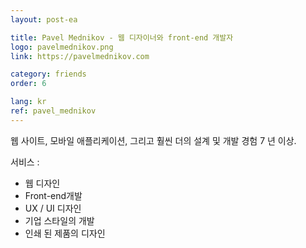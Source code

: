```yaml
---
layout: post-ea

title: Pavel Mednikov - 웹 디자이너와 front-end 개발자 
logo: pavelmednikov.png
link: https://pavelmednikov.com

category: friends
order: 6

lang: kr
ref: pavel_mednikov
---
```


웹 사이트, 모바일 애플리케이션, 그리고 훨씬 더의 설계 및 개발 경험 7 년 이상. 

서비스 : 
  - 웹 디자인 
  - Front-end개발 
  - UX / UI 디자인 
  - 기업 스타일의 개발 
  - 인쇄 된 제품의 디자인
